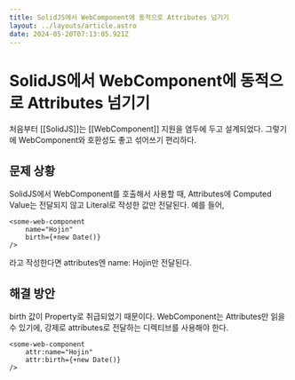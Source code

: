 ```yaml
---
title: SolidJS에서 WebComponent에 동적으로 Attributes 넘기기
layout: ../layouts/article.astro
date: 2024-05-20T07:13:05.921Z
---
```


# SolidJS에서 WebComponent에 동적으로 Attributes 넘기기

처음부터 [[SolidJS]]는 [[WebComponent]] 지원을 염두에 두고 설계되었다. 그렇기에 WebComponent와 호환성도 좋고 섞어쓰기 편리하다.

## 문제 상황

SolidJS에서 WebComponent를 호출해서 사용할 때, Attributes에 Computed Value는 전달되지 않고 Literal로 작성한 값만 전달된다. 예를 들어,

```
<some-web-component
    name="Hojin"
    birth={+new Date()}
/>
``` 

라고 작성한다면 attributes엔 name: Hojin만 전달된다.

## 해결 방안

birth 값이 Property로 취급되었기 때문이다. WebComponent는 Attributes만 읽을 수 있기에, 강제로 attributes로 전달하는 디렉티브를 사용해야 한다.

```
<some-web-component
    attr:name="Hojin"
    attr:birth={+new Date()}
/>
```
